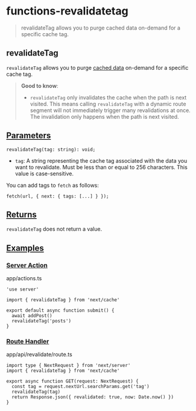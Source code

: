 # functions-revalidatetag

> revalidateTag allows you to purge cached data on-demand for a specific cache tag.



## revalidateTag

`revalidateTag` allows you to purge [cached data](/docs/app/deep-dive/caching) on-demand for a specific cache tag.

> **Good to know**:
> 
> *   `revalidateTag` only invalidates the cache when the path is next visited. This means calling `revalidateTag` with a dynamic route segment will not immediately trigger many revalidations at once. The invalidation only happens when the path is next visited.

## [Parameters](#parameters)

    revalidateTag(tag: string): void;

*   `tag`: A string representing the cache tag associated with the data you want to revalidate. Must be less than or equal to 256 characters. This value is case-sensitive.

You can add tags to `fetch` as follows:

    fetch(url, { next: { tags: [...] } });

## [Returns](#returns)

`revalidateTag` does not return a value.

## [Examples](#examples)

### [Server Action](#server-action)

app/actions.ts

    'use server'
     
    import { revalidateTag } from 'next/cache'
     
    export default async function submit() {
      await addPost()
      revalidateTag('posts')
    }

### [Route Handler](#route-handler)

app/api/revalidate/route.ts

    import type { NextRequest } from 'next/server'
    import { revalidateTag } from 'next/cache'
     
    export async function GET(request: NextRequest) {
      const tag = request.nextUrl.searchParams.get('tag')
      revalidateTag(tag)
      return Response.json({ revalidated: true, now: Date.now() })
    }

